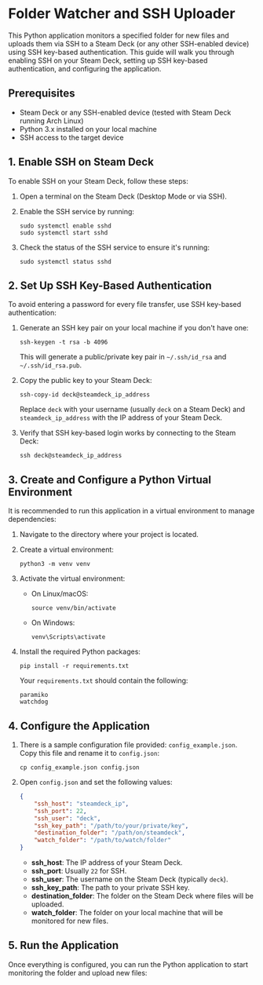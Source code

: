 # Folder Watcher and SSH Uploader

This Python application monitors a specified folder for new files and uploads them via SSH to a Steam Deck (or any other SSH-enabled device) using SSH key-based authentication. This guide will walk you through enabling SSH on your Steam Deck, setting up SSH key-based authentication, and configuring the application.

## Prerequisites

- Steam Deck or any SSH-enabled device (tested with Steam Deck running Arch Linux)
- Python 3.x installed on your local machine
- SSH access to the target device

## 1. Enable SSH on Steam Deck

To enable SSH on your Steam Deck, follow these steps:

1. Open a terminal on the Steam Deck (Desktop Mode or via SSH).
2. Enable the SSH service by running:

    ```
    sudo systemctl enable sshd
    sudo systemctl start sshd
    ```

3. Check the status of the SSH service to ensure it's running:

    ```
    sudo systemctl status sshd
    ```

## 2. Set Up SSH Key-Based Authentication

To avoid entering a password for every file transfer, use SSH key-based authentication:

1. Generate an SSH key pair on your local machine if you don't have one:

    ```
    ssh-keygen -t rsa -b 4096
    ```

    This will generate a public/private key pair in `~/.ssh/id_rsa` and `~/.ssh/id_rsa.pub`.

2. Copy the public key to your Steam Deck:

    ```
    ssh-copy-id deck@steamdeck_ip_address
    ```

    Replace `deck` with your username (usually `deck` on a Steam Deck) and `steamdeck_ip_address` with the IP address of your Steam Deck.

3. Verify that SSH key-based login works by connecting to the Steam Deck:

    ```
    ssh deck@steamdeck_ip_address
    ```

## 3. Create and Configure a Python Virtual Environment

It is recommended to run this application in a virtual environment to manage dependencies:

1. Navigate to the directory where your project is located.
2. Create a virtual environment:

    ```
    python3 -m venv venv
    ```

3. Activate the virtual environment:

    - On Linux/macOS:
    
        ```
        source venv/bin/activate
        ```

    - On Windows:
    
        ```
        venv\Scripts\activate
        ```

4. Install the required Python packages:

    ```
    pip install -r requirements.txt
    ```

    Your `requirements.txt` should contain the following:

    ```
    paramiko
    watchdog
    ```

## 4. Configure the Application

1. There is a sample configuration file provided: `config_example.json`. Copy this file and rename it to `config.json`:

    ```
    cp config_example.json config.json
    ```

2. Open `config.json` and set the following values:

    ```json
    {
        "ssh_host": "steamdeck_ip",
        "ssh_port": 22,
        "ssh_user": "deck",
        "ssh_key_path": "/path/to/your/private/key",
        "destination_folder": "/path/on/steamdeck",
        "watch_folder": "/path/to/watch/folder"
    }
    ```

    - **ssh_host**: The IP address of your Steam Deck.
    - **ssh_port**: Usually `22` for SSH.
    - **ssh_user**: The username on the Steam Deck (typically `deck`).
    - **ssh_key_path**: The path to your private SSH key.
    - **destination_folder**: The folder on the Steam Deck where files will be uploaded.
    - **watch_folder**: The folder on your local machine that will be monitored for new files.

## 5. Run the Application

Once everything is configured, you can run the Python application to start monitoring the folder and upload new files:

